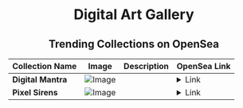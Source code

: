 <div align="center">

# Digital Art Gallery

## Trending Collections on OpenSea

| Collection Name                       | Image                                                                                     | Description                       | OpenSea Link                                                                                          |
|---------------------------------------|-------------------------------------------------------------------------------------------|-----------------------------------|--------------------------------------------------------------------------------------------------------|
| **Digital Mantra** | ![Image](https://i.seadn.io/s/raw/files/8017becebb07c7bdd14ace13abcba69a.jpg?w=500&auto=format?w=200&auto=format) |  | <details><summary>Link</summary>[Digital Mantra](https://opensea.io/collection/digital-mantra-3)</details> |
| **Pixel Sirens** | ![Image](https://i.seadn.io/s/raw/files/5b0d770c2c71e9384574ac14f84c6529.jpg?w=500&auto=format?w=200&auto=format) |  | <details><summary>Link</summary>[Pixel Sirens](https://opensea.io/collection/pixel-sirens)</details> |

</div>